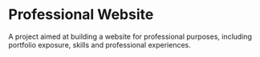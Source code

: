 # Professional Website

A project aimed at building a website for professional purposes, including portfolio exposure, skills and professional experiences.

